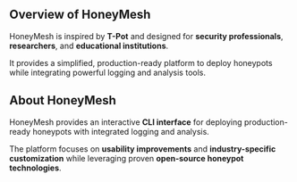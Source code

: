 <section class="overview-section">
  <h2><strong>Overview of HoneyMesh</strong></h2>

  <p>
    HoneyMesh is inspired by <strong>T-Pot</strong> and designed for 
    <strong>security professionals</strong>, <strong>researchers</strong>, 
    and <strong>educational institutions</strong>.
  </p>

  <p>
    It provides a simplified, production-ready platform to deploy honeypots 
    while integrating powerful logging and analysis tools.
  </p>
</section>

<section class="about-section">
  <h2><strong>About HoneyMesh</strong></h2>

  <p>
    HoneyMesh provides an interactive <strong>CLI interface</strong> for deploying
    production-ready honeypots with integrated logging and analysis.
  </p>

  <p>
    The platform focuses on <strong>usability improvements</strong> and
    <strong>industry-specific customization</strong> while leveraging proven
    <strong>open-source honeypot technologies</strong>.
  </p>
</section>

